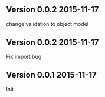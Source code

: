 ## Version 0.0.2 2015-11-17

change validation to object model

## Version 0.0.2 2015-11-17

Fix import bug

## Version 0.0.1 2015-11-17

Init

##

